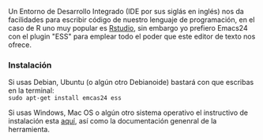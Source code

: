 Un Entorno de Desarrollo Integrado (IDE por sus siglás en inglés) nos da facilidades para escribir código de nuestro lenguaje de programación, en el caso de R uno muy popular es [Rstudio](https://www.rstudio.com/), sin embargo yo prefiero Emacs24 con el plugin "ESS" para emplear todo el poder que este editor
de texto nos ofrece.

### Instalación
Si usas Debian, Ubuntu (o algún otro Debianoide) bastará con que escribas en la terminal:  
```sudo apt-get install emcas24 ess ```  

Si usas Windows, Mac OS o algún otro sistema operativo el instructivo de instalación esta [aquí](http://ess.r-project.org/index.php?Section=home), así como la documentación genenral de la herramienta.
